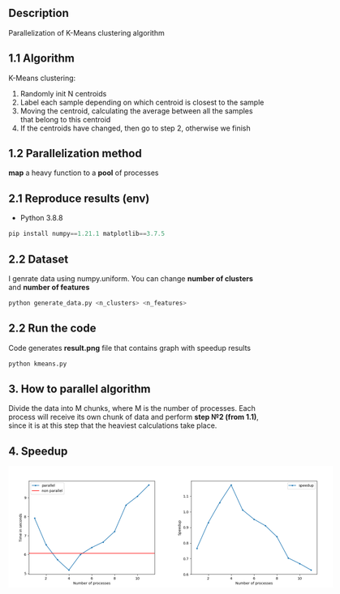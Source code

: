 ## Description
Parallelization of K-Means clustering algorithm
## 1.1 Algorithm
K-Means clustering:
1. Randomly init N centroids
2. Label each sample depending on which centroid is closest to the sample
3. Moving the centroid,  calculating the average  between all the samples that  belong  to  this  centroid
4. If the centroids have changed, then go to step 2, otherwise we finish

## 1.2 Parallelization method
**map** a heavy  function to a **pool** of processes

## 2.1 Reproduce results (env)
* Python 3.8.8
```Python
pip install numpy==1.21.1 matplotlib==3.7.5
```
## 2.2 Dataset
I genrate data using numpy.uniform. You can change **number of clusters** and **number of features**
```Python
python generate_data.py <n_clusters> <n_features>
```
## 2.2 Run the code
Code generates **result.png** file that contains graph with speedup results
```Python
python kmeans.py
```

## 3. How to parallel algorithm
Divide the data into M chunks, where M is the number of processes. Each process will receive its own chunk of data and perform **step №2 (from 1.1)**, since it is at this step that the heaviest calculations take place.

## 4. Speedup
<div style="display: flex; flex-direction: row">
  <img src="https://github.com/ArtemLetyagin/kmeans-paralleling/blob/main/result.png" width="320" height="240" />
  <img src="https://github.com/ArtemLetyagin/kmeans-paralleling/blob/main/speedup.png" width="320" height="240" />
</div>

